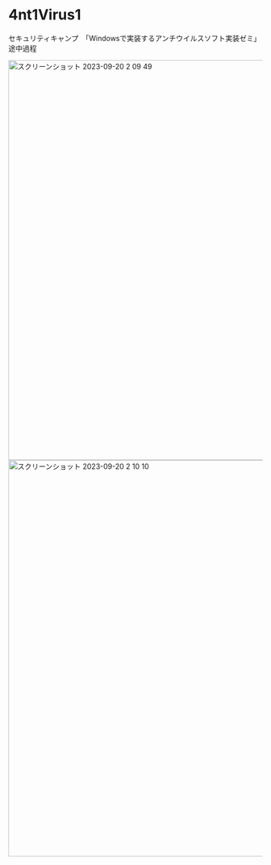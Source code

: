 # 4nt1Virus1
セキュリティキャンプ　「Windowsで実装するアンチウイルスソフト実装ゼミ」
途中過程

<img width="793" alt="スクリーンショット 2023-09-20 2 09 49" src="https://github.com/aiueoyura05/4nt1Virus1/assets/104673838/34682cbf-6662-401b-b283-d04d7fe1f282">
<img width="786" alt="スクリーンショット 2023-09-20 2 10 10" src="https://github.com/aiueoyura05/4nt1Virus1/assets/104673838/945b5406-14e4-4be8-a116-2868cc0f3205">
